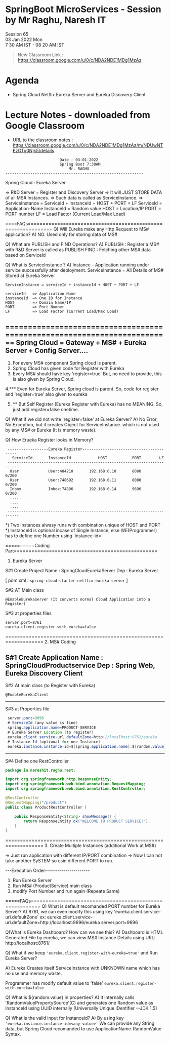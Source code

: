 # SpringBoot MicroServices - Session by Mr Raghu, Naresh IT

Session 65 \
03 Jan 2022 Mon \
7 30 AM IST - 08 20 AM IST

> New Classroom Link : https://classroom.google.com/u/0/c/NDA2NDE1MDg1MzAz

# Agenda

* Spring Cloud Netflix Eureka Server and Eureka Discovery Client

# Lecture Notes - downloaded from Google Classroom

* URL to the classroom notes : https://classroom.google.com/u/0/c/NDA2NDE1MDg1MzAz/m/NDUwNTEzOTg0Njk5/details

```
						Date : 03-01-2022
						Spring Boot 7:30AM
 						    Mr. RAGHU
-------------------------------------------------------------
```
Spring Cloud : Eureka Server

=> R&D Server = Register and Discovery Server
=> It will JUST STORE DATA of all MS# Instances.
=> Such data is called as ServiceInstance.
=> ServiceInstance = ServiceId + InstanceId + HOST + PORT + LF
           ServiceId = Application-Name
	   InstanceId = Random value
	   HOST = Location/IP
	   PORT = PORT number
	   LF = Load Factor (Current Load/Max Load)

====FAQs==============================================================
Q) Will Eureka make any Http Request to MS# application?
A) NO. Used only for storing data of MS#

Q) What are PUBLISH and FIND Operations?
A)
   PUBLISH : Register a MS# with R&D Server is called as PUBLISH
   FIND    : Fetching other MS# data based on ServiceId

Q) What is ServiceInstance ?
A) Instance - Application running under service successfully after deployment.
   ServiceInstance = All Details of MS# Stored at Eureka Server

    ServiceInstance = serviceId + instanceId + HOST + PORT + LF

    serviceId   => Application Name
    instanceId  => One ID for Instance
    HOST        => Domain Name/IP
    PORT        => Port Number
    LF          => Load Factor (Current Load/Max Load)
========================================================================
Spring Cloud = Gateway + MS# + Eureka Server + Config Server....
-----------------------------------------------------------------------

1. For every MS# component Spring cloud is parent.
2. Spring Cloud has given code for Register with Eureka
3. Every MS# should have key 'register=true'
   But, no need to provide, this is also given by Spring Cloud.

4.*** Even for Eureka Server, Spring cloud is parent.
   So, code for register and 'register=true' also given to eureka

5. ** But Self Register (Eureka Register with Eureka) has no MEANING.
    So, just add register=false onetime.

Q) What if we did not write 'register=false' at Eureka Server?
A) No Error, No Exception, but it creates Object for ServiceInstance.
   which is not used by any MS# or Eureka (It is memory waste).


Q) How Erueka Register looks in Memory?

```
 ------------------Eureka Register-----------------------------------------
   ServiceId       InstanceId            HOST           PORT        LF
 --------------------------------------------------------------------------
  User             User:484210       192.168.0.10       8080       0/200
  User             User:748692       192.168.0.11       8080       0/200
  Inbox            Inbox:74896       192.168.0.14       9696       0/200
  .....
  ....
  ....
 ---------------------------------------------------------------------------
 ```

*) Two instances alwasy runs with combination unique of HOST and PORT
*) InstanceId is optional incase of Single Instance, else WE(Programmer)
   has to define one Number using 'instance-id=<someValue>'

==========Coding Part=================================================
1. Eureka Server

S#1 Create Project
Name : SpringCloudEurekaServer
Dep  : Eureka Server

[ pom.xml : `spring-cloud-starter-netflix-eureka-server` ]

S#2 AT Main class

```
@EnableEurekaServer (It converts normal Cloud Application into a Register)
```
S#3 at properties files

```
server.port=8761
eureka.client.register-with-eureka=false
```
===================================================================
2. MS# Coding

S#1 Create Application
Name : SpringCloudProductservice
Dep  : Spring Web, Eureka Discovery Client
----
S#2 At main class (to Register with Eureka)
```
@EnableEurekaClient
```
---
S#3 at Properties file
```java
 server.port=9096
 # ServiceId (any value is fine)
 spring.application.name=PRODUCT-SERVICE
 # Eureka Server Location (to register)
 eureka.client.service-url.defaultZone=http://localhost:8761/eureka
 # Instance Id (optional for one Instance)
 eureka.instance.instance-id=${spring.application.name}:${random.value}
```
----
S#4 Define one RestController

```java
package in.nareshit.raghu.rest;

import org.springframework.http.ResponseEntity;
import org.springframework.web.bind.annotation.RequestMapping;
import org.springframework.web.bind.annotation.RestController;

@RestController
@RequestMapping("/product")
public class ProductRestController {

	public ResponseEntity<String> showMessage() {
		return ResponseEntity.ok("WELCOME TO PRODUCT SERVICE!");
	}
}
```
===================================================================
3. Create Multiple Instances (additional Work at MS#)

=> Just run application with different IP/PORT combination
=> Now I can not take another SySTEM so usin different PORT to run.

---Execution Order----------------------
1. Run Eureka Server
2. Run MS# (ProductService) main class
3. modify Port Number and run again
   (Repeate Same)

=====FAQs=========================================================
Q) What is default recomanded PORT number for Eureka Server?
A) 8761, we can even modify this using key 'eureka.client.service-url.defaultZone'
   ex:
   eureka.client.service-url.defaultZone=http://localhost:9696/eureka
   server.port=9696

Q)What is Eureka Dashboard? How can we see this?
A) Dashboard is HTML Generated File by eureka, we can view MS# Instance Details
   using URL: http://localhost:8761/

Q) What if we keep `'eureka.client.register-with-eureka=true'`
   and Run Eureka Server?

A) Eureka Creates itself ServiceInstance with UNKNOWN name which has no use
   and memory waste.

   Programmer has modify default value to 'false'
    `eureka.client.register-with-eureka=false`

Q) What is ${random.value} in properties?
A) It internally calls 'RandomValuePropertySource'(C) and generates one
   Random value as InstanceId using UUID internally
   [Universally Unique IDentifier --JDK 1.5]

Q) What is the valid input for Instanceid?
A) By using key `'eureka.instance.instance-id=<any-value>'`
   We can provide any String data, but Spring Cloud recomanded to use
   ApplicationName-RandomValue Syntax.
